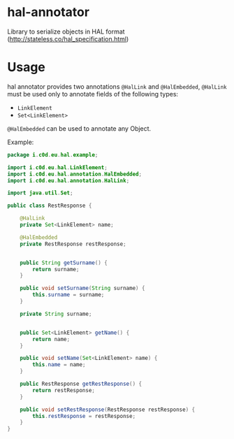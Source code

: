 # hal-annotator
Library to serialize objects in HAL format (http://stateless.co/hal_specification.html)

# Usage
hal annotator provides two annotations ```@HalLink``` and ```@HalEmbedded```,
```@HalLink``` must be used only to annotate fields of the following types:
* ```LinkElement```
* ```Set<LinkElement>```

```@HalEmbedded``` can be used to annotate any Object.

Example:
```java
package i.c0d.eu.hal.example;

import i.c0d.eu.hal.LinkElement;
import i.c0d.eu.hal.annotation.HalEmbedded;
import i.c0d.eu.hal.annotation.HalLink;

import java.util.Set;

public class RestResponse {

    @HalLink
    private Set<LinkElement> name;

    @HalEmbedded
    private RestResponse restResponse;


    public String getSurname() {
        return surname;
    }

    public void setSurname(String surname) {
        this.surname = surname;
    }

    private String surname;


    public Set<LinkElement> getName() {
        return name;
    }

    public void setName(Set<LinkElement> name) {
        this.name = name;
    }

    public RestResponse getRestResponse() {
        return restResponse;
    }

    public void setRestResponse(RestResponse restResponse) {
        this.restResponse = restResponse;
    }
}
```
